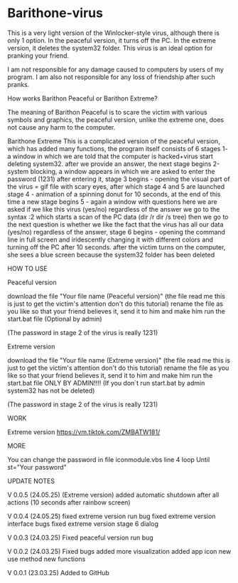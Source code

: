 # Barithone-virus
This is a very light version of the Winlocker-style virus, although there is only 1 option. In the peaceful version, it turns off the PC. In the extreme version, it deletes the system32 folder. This virus is an ideal option for pranking your friend.

I am not responsible for any damage caused to computers by users of my program. I am also not responsible for any loss of friendship after such pranks.

How works Barithon Peaceful or Barithon Extreme?

The meaning of Barithon Peaceful is to scare the victim with various symbols and graphics, the peaceful version, unlike the extreme one, does not cause any harm to the computer. 

Barithone Extreme This is a complicated version of the peaceful version, which has added many functions, the program itself consists of 6 stages 1- a window in which we are told that the computer is hacked+virus start deleting system32. after we provide an answer, the next stage begins 2-system blocking, a window appears in which we are asked to enter the password (1231) after entering it, stage 3 begins - opening the visual part of the virus = gif file with scary eyes, after which stage 4 and 5 are launched stage 4 - animation of a spinning donut for 10 seconds, at the end of this time a new stage begins 5 - again a window with questions here we are asked if we like this virus (yes/no) regardless of the answer we go to the syntax :2 which starts a scan of the PC data (dir /r dir /s tree) then we go to the next question is whether we like the fact that the virus has all our data (yes/no) regardless of the answer, stage 6 begins - opening the command line in full screen and iridescently changing it with different colors and turning off the PC after 10 seconds. after the victim turns on the computer, she sees a blue screen because the system32 folder has been deleted


HOW TO USE

Peaceful version

download the file "Your file name (Peaceful version)" (the file read me this is just to get the victim's attention don't do this tutorial) rename the file as you like so that your friend believes it, send it to him and make him run the start.bat file (Optional by admin)

(The password in stage 2 of the virus is really 1231)

Extreme version

download the file "Your file name (Extreme version)" (the file read me this is just to get the victim's attention don't do this tutorial) rename the file as you like so that your friend believes it, send it to him and make him run the start.bat file ONLY BY ADMIN!!!!
(If you don`t run start.bat by admin system32 has not be deleted)

(The password in stage 2 of the virus is really 1231)

WORK

Extreme version
https://vm.tiktok.com/ZMBATW181/



MORE

You can change the password in file iconmodule.vbs line 4 loop Until st="Your password"

UPDATE NOTES

V 0.0.5 (24.05.25)
(Extreme version) added automatic shutdown after all actions (10 seconds after rainbow screen)

V 0.0.4 (24.05.25)
fixed extreme version run bug
fixed extreme version interface bugs
fixed extreme version stage 6 dialog 

V 0.0.3 (24.03.25)
Fixed peaceful  version run bug

V 0.0.2 (24.03.25)
Fixed bugs
added more visualization
added app icon
new use method
new functions

V 0.0.1 (23.03.25)
Added to GitHub
